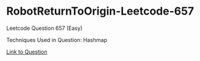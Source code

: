 # RobotReturnToOrigin-Leetcode-657

Leetcode Question 657 (Easy)

Techniques Used in Question: 
Hashmap

[Link to Question](https://leetcode.com/problems/robot-return-to-origin/)
